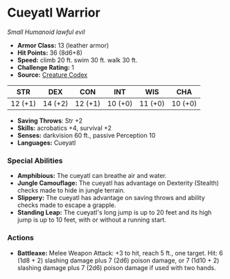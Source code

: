 # Cueyatl Warrior

*Small* *Humanoid* *lawful evil*

- **Armor Class:** 13 (leather armor)
- **Hit Points:** 36 (8d6+8)
- **Speed:** climb 20 ft. swim 30 ft. walk 30 ft.
- **Challenge Rating:** 1
- **Source:** [Creature Codex](https://koboldpress.com/kpstore/product/creature-codex-for-5th-edition-dnd/)

| STR | DEX | CON | INT | WIS | CHA |
| --- | --- | --- | --- | --- | --- |
| 12 (+1) | 14 (+2) | 12 (+1) | 10 (+0) | 11 (+0) | 10 (+0) |

- **Saving Throws**: Str +2
- **Skills:** acrobatics +4, survival +2
- **Senses:** darkvision 60 ft., passive Perception 10
- **Languages:** Cueyatl
### Special Abilities
- **Amphibious:** The cueyatl can breathe air and water.
- **Jungle Camouflage:** The cueyatl has advantage on Dexterity (Stealth) checks made to hide in jungle terrain.
- **Slippery:** The cueyatl has advantage on saving throws and ability checks made to escape a grapple.
- **Standing Leap:** The cueyatl's long jump is up to 20 feet and its high jump is up to 10 feet, with or without a running start.
### Actions
- **Battleaxe:** Melee Weapon Attack: +3 to hit, reach 5 ft., one target. Hit: 6 (1d8 + 2) slashing damage plus 7 (2d6) poison damage, or 7 (1d10 + 2) slashing damage plus 7 (2d6) poison damage if used with two hands.
